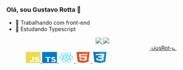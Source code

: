 ### Olá, sou Gustavo Rotta 👋

- 🔭 Trabalhando com front-end
- 🌱 Estudando Typescript

<div align="center">
  <a href="https://github.com/rafaballerini">
  <img height="180em" src="https://github-readme-stats.vercel.app/api?username=GusRot&show_icons=true&theme=dracula&include_all_commits=true&count_private=true"/>
  <img height="180em" src="https://github-readme-stats.vercel.app/api/top-langs/?username=GusRot&layout=compact&langs_count=7&theme=dracula"/>
</div>
<div
    style="
        display: flex;
        align-items: center;
        justify-content: space-around;
    "
>
    <div>
        <img
            alt="GusRot-Js"
            height="30"
            width="40"
            src="https://raw.githubusercontent.com/devicons/devicon/master/icons/javascript/javascript-plain.svg"
        />
        <img
            alt="GusRot-Ts"
            height="30"
            width="40"
            src="https://raw.githubusercontent.com/devicons/devicon/master/icons/typescript/typescript-plain.svg"
        />
        <img
            alt="GusRot-React"
            height="30"
            width="40"
            src="https://raw.githubusercontent.com/devicons/devicon/master/icons/react/react-original.svg"
        />
        <img
            alt="GusRot-HTML"
            height="30"
            width="40"
            src="https://raw.githubusercontent.com/devicons/devicon/master/icons/html5/html5-original.svg"
        />
        <img
            alt="GusRot-CSS"
            height="30"
            width="40"
            src="https://raw.githubusercontent.com/devicons/devicon/master/icons/css3/css3-original.svg"
        />
    </div>
    <img
        alt="GusRot-pic"
        height="70"
        style="border-radius: 50%"
        src="https://bn02pap001files.storage.live.com/y4mdWC8SYMmTWDm78q6pba-ounFaguLfyKJH0VyjP39UZcTfIdrzq8s8DNdz6iZdEaBTrtfYxfv8bRt7BmPYA86KOsnzW4M3JYgC_lsvcZFcaFF3sXMH2vS8dzzsIWxV3yYNipO-9bc4DVfzKbtH3YXHfmf540D0KeV5pcpM1uhXc58SAXaeSV9Ep3jEaFOtnZ-?width=506&height=547&cropmode=none"
    />
</div>
